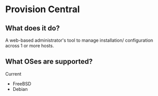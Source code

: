 # Provision Central
## What does it do?
A web-based administrator's tool to manage installation/ configuration across 1 or more hosts.

## What OSes are supported?
Current
- FreeBSD
- Debian



